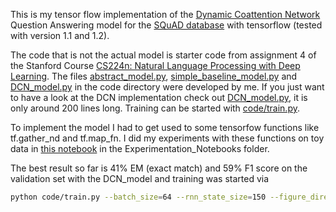 This is my tensor flow implementation of the [Dynamic Coattention Network](https://arxiv.org/abs/1611.01604) Question Answering model for the [SQuAD database](https://rajpurkar.github.io/SQuAD-explorer/) with tensorflow (tested with version 1.1 and 1.2).
 
The code that is not the actual model is starter code from assignment 4 of the Stanford Course [CS224n: Natural Language Processing with Deep Learning](http://web.stanford.edu/class/cs224n/). The files [abstract\_model.py](code/abstract_model.py), [simple\_baseline\_model.py](code/simple_baseline_model.py) and [DCN\_model.py](code/DCN_model.py) in the code directory were developed by me. 
If you just want to have a look at the DCN implementation check out [DCN\_model.py](code/DCN_model.py), it is only around 200 lines long.
Training can be started with [code/train.py](code/train.py).

To implement the model I had to get used to some tensorfow functions like tf.gather_nd and tf.map_fn. I did my experiments with these functions on toy data in [this notebook](Experimentation_Notebooks/toy_data_examples_for_tile_map_fn_gather_nd_etc.ipynb) in the Experimentation\_Notebooks folder.


The best result so far is 41% EM (exact match) and 59% F1 score on the validation set with the DCN_model and training was  started via
```bash
python code/train.py --batch_size=64 --rnn_state_size=150 --figure_directory=fig_HMN_3steps_drop_07/ --dropout=0.7
```